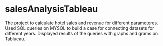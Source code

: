 # salesAnalysisTableau

The project to calculate hotel sales and revenue for different parameteres.
Used SQL queries on MYSQL to build a case for connecting datasets for different years.
Displayed results of the queries with graphs and grams on Tablueau.

